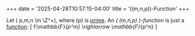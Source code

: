 +++
date = '2025-04-28T10:57:15-04:00'
title = '\((m,n,p)\)-Function'
+++

Let \( p,m,n \in \Z^+\), where \(p\) is [prime](). An _\( (m,n,p)
\)-function_ is just a [function](/zettelkasten/posts/set_theory/function):
\[
    f:\mathbb{F}_{p^m} \rightarrow \mathbb{F}_{p^n}
\]
